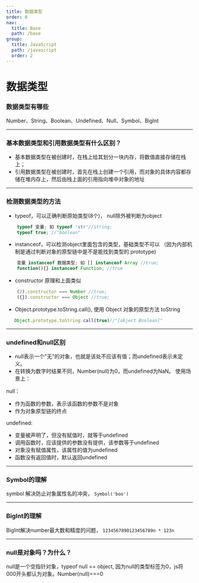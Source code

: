 ```yaml
---
title: 数据类型
order: 0
nav:
  title: Base
  path: /base
group:
  title: JavaScript
  path: /javascript
  order: 2
---
```


# 数据类型

### 数据类型有哪些

Number、String、Boolean、Undefined、Null、Symbol、BigInt

---

### 基本数据类型和引用数据类型有什么区别？
- 基本数据类型在被创建时，在栈上给其划分一块内存，将数值直接存储在栈上； 
- 引用数据类型在被创建时，首先在栈上创建一个引用，而对象的具体内容都存储在堆内存上，然后由栈上面的引用指向堆中对象的地址

---
### 检测数据类型的方法
 
- typeof，可以正确判断原始类型(8个)， null除外被判断为object
```js
    typeof 变量; 如 typeof 'str'//string; 
    typeof true; //"boolean"
```
- instanceof，可以检测object里面包含的类型，基础类型不可以 （因为内部机制是通过判断对象的原型链中是不是能找到类型的 prototype)
```js
    变量 instanceof 数据类型; 如 [] instanceof Array //true;   
    function(){} instanceof Function; //true
```
- constructor 原理和上面类似
```js
    (2).constructor === Number //true; 
    ({}).constructor === Object //true; 
```
- Object.prototype.toString.call(), 使用 Object 对象的原型方法 toString
```js
   Object.prototype.toString.call(true)//"[object Boolean]"
```
---
### undefined和null区别
- null表示一个"无"的对象，也就是该处不应该有值；而undefined表示未定义。
- 在转换为数字时结果不同，Number(null)为0，而undefined为NaN。
使用场景上：

null：
- 作为函数的参数，表示该函数的参数不是对象
- 作为对象原型链的终点
  
undefined:
- 变量被声明了，但没有赋值时，就等于undefined
- 调用函数时，应该提供的参数没有提供，该参数等于undefined
- 对象没有赋值属性，该属性的值为undefined
- 函数没有返回值时，默认返回undefined
---

### Symbol的理解
symbol 解决防止对象属性名的冲突， `Symbol('boo')`

---
### BigInt的理解 
BigInt解决number最大数和精度的问题， `1234567890123456789n * 123n`

---
### null是对象吗？为什么？
null是一个空指针对象，typeof null == object, 因为null的类型标签为0，js将000开头都认为对象。Number(null)===0
